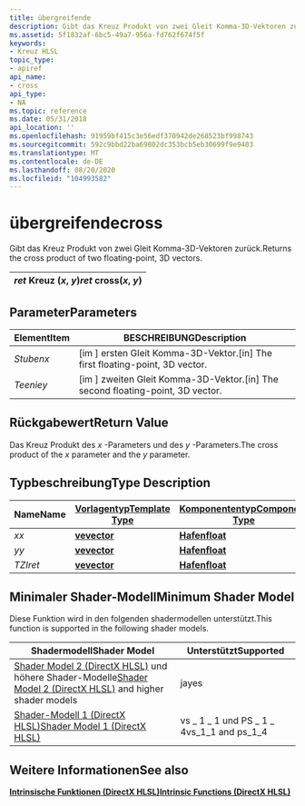 ```yaml
---
title: übergreifende
description: Gibt das Kreuz Produkt von zwei Gleit Komma-3D-Vektoren zurück.
ms.assetid: 5f1832af-6bc5-49a7-956a-fd762f674f5f
keywords:
- Kreuz HLSL
topic_type:
- apiref
api_name:
- cross
api_type:
- NA
ms.topic: reference
ms.date: 05/31/2018
api_location: ''
ms.openlocfilehash: 91959bf415c3e56edf370942de268523bf998743
ms.sourcegitcommit: 592c9bbd22ba69802dc353bcb5eb30699f9e9403
ms.translationtype: MT
ms.contentlocale: de-DE
ms.lasthandoff: 08/20/2020
ms.locfileid: "104993582"
---
```

# <a name="cross"></a><span data-ttu-id="1a39a-104">übergreifende</span><span class="sxs-lookup"><span data-stu-id="1a39a-104">cross</span></span>

<span data-ttu-id="1a39a-105">Gibt das Kreuz Produkt von zwei Gleit Komma-3D-Vektoren zurück.</span><span class="sxs-lookup"><span data-stu-id="1a39a-105">Returns the cross product of two floating-point, 3D vectors.</span></span>



| <span data-ttu-id="1a39a-106">*ret* Kreuz (*x*, *y*)</span><span class="sxs-lookup"><span data-stu-id="1a39a-106">*ret* cross(*x*, *y*)</span></span> |
|-----------------------|



 

## <a name="parameters"></a><span data-ttu-id="1a39a-107">Parameter</span><span class="sxs-lookup"><span data-stu-id="1a39a-107">Parameters</span></span>



| <span data-ttu-id="1a39a-108">Element</span><span class="sxs-lookup"><span data-stu-id="1a39a-108">Item</span></span>                                                   | <span data-ttu-id="1a39a-109">BESCHREIBUNG</span><span class="sxs-lookup"><span data-stu-id="1a39a-109">Description</span></span>                                             |
|--------------------------------------------------------|---------------------------------------------------------|
| <span data-ttu-id="1a39a-110"><span id="x"></span><span id="X"></span>*Stuben*</span><span class="sxs-lookup"><span data-stu-id="1a39a-110"><span id="x"></span><span id="X"></span>*x*</span></span><br/> | <span data-ttu-id="1a39a-111">\[im \] ersten Gleit Komma-3D-Vektor.</span><span class="sxs-lookup"><span data-stu-id="1a39a-111">\[in\] The first floating-point, 3D vector.</span></span><br/>  |
| <span data-ttu-id="1a39a-112"><span id="y"></span><span id="Y"></span>*Teenie*</span><span class="sxs-lookup"><span data-stu-id="1a39a-112"><span id="y"></span><span id="Y"></span>*y*</span></span><br/> | <span data-ttu-id="1a39a-113">\[im \] zweiten Gleit Komma-3D-Vektor.</span><span class="sxs-lookup"><span data-stu-id="1a39a-113">\[in\] The second floating-point, 3D vector.</span></span><br/> |



 

## <a name="return-value"></a><span data-ttu-id="1a39a-114">Rückgabewert</span><span class="sxs-lookup"><span data-stu-id="1a39a-114">Return Value</span></span>

<span data-ttu-id="1a39a-115">Das Kreuz Produkt des *x* -Parameters und des *y* -Parameters.</span><span class="sxs-lookup"><span data-stu-id="1a39a-115">The cross product of the *x* parameter and the *y* parameter.</span></span>

## <a name="type-description"></a><span data-ttu-id="1a39a-116">Typbeschreibung</span><span class="sxs-lookup"><span data-stu-id="1a39a-116">Type Description</span></span>



| <span data-ttu-id="1a39a-117">Name</span><span class="sxs-lookup"><span data-stu-id="1a39a-117">Name</span></span>  | [<span data-ttu-id="1a39a-118">**Vorlagentyp**</span><span class="sxs-lookup"><span data-stu-id="1a39a-118">**Template Type**</span></span>](dx-graphics-hlsl-intrinsic-functions.md)                       | [<span data-ttu-id="1a39a-119">**Komponententyp**</span><span class="sxs-lookup"><span data-stu-id="1a39a-119">**Component Type**</span></span>](dx-graphics-hlsl-intrinsic-functions.md) | <span data-ttu-id="1a39a-120">Size</span><span class="sxs-lookup"><span data-stu-id="1a39a-120">Size</span></span> |
|-------|-------------------------------------------------------------------------------------|----------------------------------------------------------------|------|
| <span data-ttu-id="1a39a-121">*x*</span><span class="sxs-lookup"><span data-stu-id="1a39a-121">*x*</span></span>   | [<span data-ttu-id="1a39a-122">**ve**</span><span class="sxs-lookup"><span data-stu-id="1a39a-122">**vector**</span></span>](dx-graphics-hlsl-intrinsic-functions.md) | [<span data-ttu-id="1a39a-123">**Hafen**</span><span class="sxs-lookup"><span data-stu-id="1a39a-123">**float**</span></span>](/windows/desktop/WinProg/windows-data-types)                        | <span data-ttu-id="1a39a-124">3</span><span class="sxs-lookup"><span data-stu-id="1a39a-124">3</span></span>    |
| <span data-ttu-id="1a39a-125">*y*</span><span class="sxs-lookup"><span data-stu-id="1a39a-125">*y*</span></span>   | [<span data-ttu-id="1a39a-126">**ve**</span><span class="sxs-lookup"><span data-stu-id="1a39a-126">**vector**</span></span>](dx-graphics-hlsl-intrinsic-functions.md) | [<span data-ttu-id="1a39a-127">**Hafen**</span><span class="sxs-lookup"><span data-stu-id="1a39a-127">**float**</span></span>](/windows/desktop/WinProg/windows-data-types)                        | <span data-ttu-id="1a39a-128">3</span><span class="sxs-lookup"><span data-stu-id="1a39a-128">3</span></span>    |
| <span data-ttu-id="1a39a-129">*TZI*</span><span class="sxs-lookup"><span data-stu-id="1a39a-129">*ret*</span></span> | [<span data-ttu-id="1a39a-130">**ve**</span><span class="sxs-lookup"><span data-stu-id="1a39a-130">**vector**</span></span>](dx-graphics-hlsl-intrinsic-functions.md) | [<span data-ttu-id="1a39a-131">**Hafen**</span><span class="sxs-lookup"><span data-stu-id="1a39a-131">**float**</span></span>](/windows/desktop/WinProg/windows-data-types)                        | <span data-ttu-id="1a39a-132">3</span><span class="sxs-lookup"><span data-stu-id="1a39a-132">3</span></span>    |



 

## <a name="minimum-shader-model"></a><span data-ttu-id="1a39a-133">Minimaler Shader-Modell</span><span class="sxs-lookup"><span data-stu-id="1a39a-133">Minimum Shader Model</span></span>

<span data-ttu-id="1a39a-134">Diese Funktion wird in den folgenden shadermodellen unterstützt.</span><span class="sxs-lookup"><span data-stu-id="1a39a-134">This function is supported in the following shader models.</span></span>



| <span data-ttu-id="1a39a-135">Shadermodell</span><span class="sxs-lookup"><span data-stu-id="1a39a-135">Shader Model</span></span>                                                                       | <span data-ttu-id="1a39a-136">Unterstützt</span><span class="sxs-lookup"><span data-stu-id="1a39a-136">Supported</span></span>             |
|------------------------------------------------------------------------------------|-----------------------|
| <span data-ttu-id="1a39a-137">[Shader Model 2 (DirectX HLSL)](dx-graphics-hlsl-sm2.md) und höhere Shader-Modelle</span><span class="sxs-lookup"><span data-stu-id="1a39a-137">[Shader Model 2 (DirectX HLSL)](dx-graphics-hlsl-sm2.md) and higher shader models</span></span> | <span data-ttu-id="1a39a-138">ja</span><span class="sxs-lookup"><span data-stu-id="1a39a-138">yes</span></span>                   |
| [<span data-ttu-id="1a39a-139">Shader-Modell 1 (DirectX HLSL)</span><span class="sxs-lookup"><span data-stu-id="1a39a-139">Shader Model 1 (DirectX HLSL)</span></span>](dx-graphics-hlsl-sm1.md)                          | <span data-ttu-id="1a39a-140">vs \_ 1 \_ 1 und PS \_ 1 \_ 4</span><span class="sxs-lookup"><span data-stu-id="1a39a-140">vs\_1\_1 and ps\_1\_4</span></span> |



 

## <a name="see-also"></a><span data-ttu-id="1a39a-141">Weitere Informationen</span><span class="sxs-lookup"><span data-stu-id="1a39a-141">See also</span></span>

<dl> <dt>

[<span data-ttu-id="1a39a-142">**Intrinsische Funktionen (DirectX HLSL)**</span><span class="sxs-lookup"><span data-stu-id="1a39a-142">**Intrinsic Functions (DirectX HLSL)**</span></span>](dx-graphics-hlsl-intrinsic-functions.md)
</dt> </dl>

 

